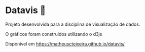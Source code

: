 # Datavis 🚀

Projeto desenvolvida para a disciplina de visualização de dados.

O gráficos foram construidos utilizando o d3js

Disponível em https://matheuscteixeira.github.io/datavis/
